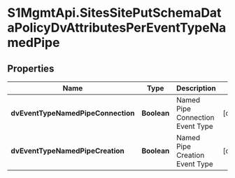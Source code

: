 # S1MgmtApi.SitesSitePutSchemaDataPolicyDvAttributesPerEventTypeNamedPipe

## Properties
Name | Type | Description | Notes
------------ | ------------- | ------------- | -------------
**dvEventTypeNamedPipeConnection** | **Boolean** | Named Pipe Connection Event Type | [optional] 
**dvEventTypeNamedPipeCreation** | **Boolean** | Named Pipe Creation Event Type | [optional] 


